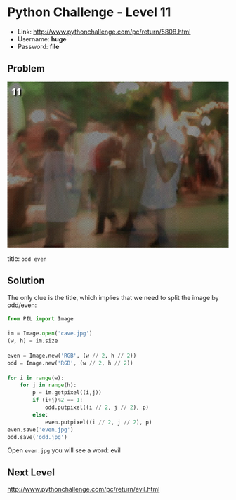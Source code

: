 # Python Challenge - Level 11

- Link: http://www.pythonchallenge.com/pc/return/5808.html
- Username: **huge**
- Password: **file**

## Problem

![](images/cave.jpg)

title: ``odd even``

## Solution

The only clue is the title, which implies that we need to split the image by odd/even:

```python
from PIL import Image

im = Image.open('cave.jpg')
(w, h) = im.size

even = Image.new('RGB', (w // 2, h // 2))
odd = Image.new('RGB', (w // 2, h // 2))

for i in range(w):
    for j in range(h):
        p = im.getpixel((i,j))
        if (i+j)%2 == 1:
            odd.putpixel((i // 2, j // 2), p)
        else:
            even.putpixel((i // 2, j // 2), p)
even.save('even.jpg')
odd.save('odd.jpg')
```

Open ``even.jpg`` you will see a word: evil

## Next Level

http://www.pythonchallenge.com/pc/return/evil.html